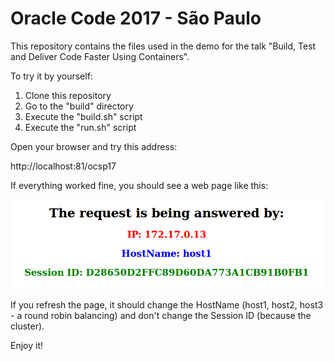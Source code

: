 # Oracle Code 2017 - São Paulo

This repository contains the files used in the demo for the talk "Build, Test and Deliver Code Faster Using Containers".

To try it by yourself: 

1. Clone this repository
2. Go to the "build" directory
3. Execute the "build.sh" script
4. Execute the "run.sh" script 

Open your browser and try this address:

http://localhost:81/ocsp17

If everything worked fine, you should see a web page like this:

![picture](https://github.com/eldermoraes/ocsp2017/blob/master/images/demo-page.png)

If you refresh the page, it should change the HostName (host1, host2, host3 - a round robin balancing) and don't change the Session ID (because the cluster).

Enjoy it!
